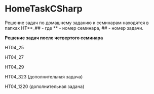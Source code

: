 # HomeTaskCSharp
Решение задач по домашнему заданию к семинарам находятся в папках HT**_## - где ** - номер семинара, ## - номер задачи.

**Решение задач после четвертого семинара**

HT04_25

HT04_27

HT04_29

HT04_323 (дополнительная задача)

HT04_1220 (дополнительная задача)

